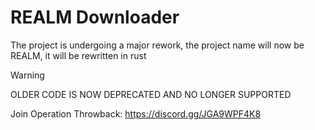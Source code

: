 # REALM Downloader

The project is undergoing a major rework, the project name will now be REALM, it will be rewritten in rust

>[!WARNING]
> OLDER CODE IS NOW DEPRECATED AND NO LONGER SUPPORTED

Join Operation Throwback: https://discord.gg/JGA9WPF4K8
